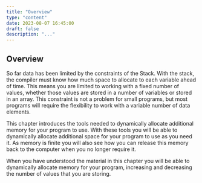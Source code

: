 ```yaml
---
title: "Overview"
type: "content"
date: 2023-08-07 16:45:00
draft: false
description: "..."
---
```


## Overview

So far data has been limited by the constraints of the Stack. With the stack, the compiler must know how much space to allocate to each variable ahead of time. This means you are limited to working with a fixed number of values, whether those values are stored in a number of variables or stored in an array. This constraint is not a problem for small programs, but most programs will require the flexibility to work with a variable number of data elements.

This chapter introduces the tools needed to dynamically allocate additional memory for your program to use. With these tools you will be able to dynamically allocate additional space for your program to use as you need it. As memory is finite you will also see how you can release this memory back to the computer when you no longer require it.

When you have understood the material in this chapter you will be able to dynamically allocate memory for your program, increasing and decreasing the number of values that you are storing.

